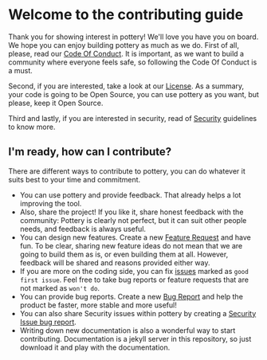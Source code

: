 # Welcome to the contributing guide

Thank you for showing interest in pottery! We'll love you have you on board. We hope you can enjoy building pottery
as much as we do. First of all, please, read our [Code Of Conduct](CODE_OF_CONDUCT.md). It is important, as we want
to build a community where everyone feels safe, so following the Code Of Conduct is a must.

Second, if you are interested, take a look at our [License](LICENSE.md). As a summary, your code is going to be Open Source,
you can use pottery as you want, but please, keep it Open Source.

Third and lastly, if you are interested in security, read of [Security](SECURITY.md) guidelines to know more.

## I'm ready, how can I contribute?

There are different ways to contribute to pottery, you can do whatever it suits best to your time and commitment.

* You can use pottery and provide feedback. That already helps a lot improving the tool.
* Also, share the project! If you like it, share honest feedback with the community: Pottery is clearly not perfect, but it can suit other people needs, and feedback is always useful.
* You can design new features. Create a new [Feature Request](https://github.com/kmruiz/pottery/issues/new?assignees=&labels=feature&template=feature_request.md&title=) and have fun.
To be clear, sharing new feature ideas do not mean that we are going to build them as is, or even building them at all. However, feedback will be shared and reasons provided either way.
* If you are more on the coding side, you can fix [issues](https://github.com/kmruiz/pottery/issues?q=is%3Aopen+is%3Aissue+label%3A%22good+first+issue%22) marked as `good first issue`. Feel free to take bug reports or feature requests that are not marked as `won't do`.
* You can provide bug reports. Create a new [Bug Report](https://github.com/kmruiz/pottery/issues/new?assignees=kmruiz&labels=bug&template=bug-report.md&title=%5BBUG%5D+Command+X+does+not+work+as+expected.) and help the product be faster, more stable and more useful!
* You can also share Security issues within pottery by creating a [Security Issue bug report](https://github.com/kmruiz/pottery/issues/new?assignees=kmruiz&labels=security-issue&template=security-issue.md&title=).
* Writing down new documentation is also a wonderful way to start contributing. Documentation is a jekyll server in this repository, so just download it and play with the documentation.